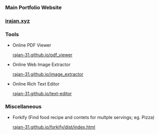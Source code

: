 ### Main Portfolio Website

### [irajan.xyz](https://www.irajan.xyz)

### Tools

- Online PDF Viewer

    [rajan-31.github.io/pdf_viewer](https://rajan-31.github.io/pdf_viewer)

- Online Web Image Extractor

    [rajan-31.github.io/image_extractor](https://rajan-31.github.io/image_extractor)

- Online Rich Text Editor

    [rajan-31.github.io/text-editor](https://rajan-31.github.io/text-editor)

### Miscellaneous

- Forkify (Find food recipe and contets for multple servings; eg. Pizza)

    [rajan-31.github.io/forkify/dist/index.html](https://rajan-31.github.io/forkify/dist/index.html)